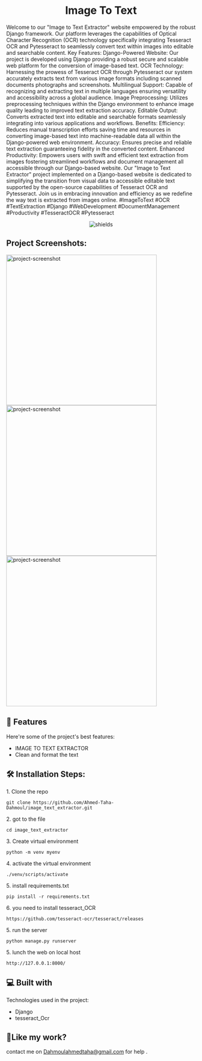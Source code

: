 <h1 align="center" id="title">Image To Text</h1>

<p id="description">Welcome to our "Image to Text Extractor" website empowered by the robust Django framework. Our platform leverages the capabilities of Optical Character Recognition (OCR) technology specifically integrating Tesseract OCR and Pytesseract to seamlessly convert text within images into editable and searchable content. Key Features: Django-Powered Website: Our project is developed using Django providing a robust secure and scalable web platform for the conversion of image-based text. OCR Technology: Harnessing the prowess of Tesseract OCR through Pytesseract our system accurately extracts text from various image formats including scanned documents photographs and screenshots. Multilingual Support: Capable of recognizing and extracting text in multiple languages ensuring versatility and accessibility across a global audience. Image Preprocessing: Utilizes preprocessing techniques within the Django environment to enhance image quality leading to improved text extraction accuracy. Editable Output: Converts extracted text into editable and searchable formats seamlessly integrating into various applications and workflows. Benefits: Efficiency: Reduces manual transcription efforts saving time and resources in converting image-based text into machine-readable data all within the Django-powered web environment. Accuracy: Ensures precise and reliable text extraction guaranteeing fidelity in the converted content. Enhanced Productivity: Empowers users with swift and efficient text extraction from images fostering streamlined workflows and document management all accessible through our Django-based website. Our "Image to Text Extractor" project implemented on a Django-based website is dedicated to simplifying the transition from visual data to accessible editable text supported by the open-source capabilities of Tesseract OCR and Pytesseract. Join us in embracing innovation and efficiency as we redefine the way text is extracted from images online. #ImageToText #OCR #TextExtraction #Django #WebDevelopment #DocumentManagement #Productivity #TesseractOCR #Pytesseract</p>

<p align="center"><img src="https://img.shields.io/badge/image_to-_text-blue" alt="shields"></p>

<h2>Project Screenshots:</h2>

<img src="https://media.licdn.com/dms/image/D4E2DAQFZtZPjsq1ZLw/profile-treasury-image-shrink_1920_1920/0/1698873683237?e=1699531200&amp;v=beta&amp;t=eBtcmx8ntEdJ2qqFiF3Nbkpt_rQEEt1e4-qK2Ro-d1I" alt="project-screenshot" width="400" height="400/">

<img src="https://media.licdn.com/dms/image/D4E2DAQH7jy874eYzTQ/profile-treasury-image-shrink_800_800/0/1698873598326?e=1699531200&amp;v=beta&amp;t=ULdT-aMcuHriNrhvPK_t0LixiGRcemDx6I1jA9DZEdI" alt="project-screenshot" width="400" height="400/">

<img src="https://media.licdn.com/dms/image/D4E2DAQFSnPSUHQViPA/profile-treasury-image-shrink_800_800/0/1698873527772?e=1699531200&amp;v=beta&amp;t=AYVlIyVuawx4Sd7R0pi5NUWQ5uetgsmivZnuVFrOsBY" alt="project-screenshot" width="400" height="400/">

  
  
<h2>🧐 Features</h2>

Here're some of the project's best features:

*   IMAGE TO TEXT EXTRACTOR
*   Clean and format the text

<h2>🛠️ Installation Steps:</h2>

<p>1. Clone the repo</p>

```
git clone https://github.com/Ahmed-Taha-Dahmoul/image_text_extractor.git
```

<p>2. got to the file</p>

```
cd image_text_extractor
```

<p>3. Create virtual environment</p>

```
python -m venv myenv
```

<p>4. activate the virtual environment</p>

```
./venv/scripts/activate
```

<p>5. install requirements.txt</p>

```
pip install -r requirements.txt
```

<p>6. you need to install tesseract_OCR</p>

```
https://github.com/tesseract-ocr/tesseract/releases
```

<p>5. run the server</p>

```
python manage.py runserver
```

<p>5. lunch the web on local host</p>

```
http://127.0.0.1:8000/
```

  
  
<h2>💻 Built with</h2>

Technologies used in the project:

*   Django
*   tesseract\_Ocr

<h2>💖Like my work?</h2>

contact me on Dahmoulahmedtaha@gmail.com for help .
